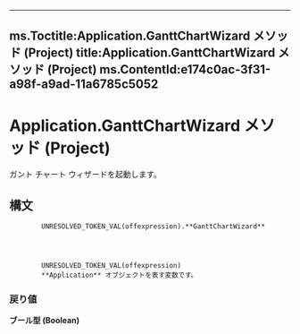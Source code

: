 

---
ms.Toctitle:Application.GanttChartWizard メソッド (Project)
title:Application.GanttChartWizard メソッド (Project)
ms.ContentId:e174c0ac-3f31-a98f-a9ad-11a6785c5052
---
# Application.GanttChartWizard メソッド (Project)




ガント チャート ウィザードを起動します。

## 構文

            UNRESOLVED_TOKEN_VAL(offexpression).**GanttChartWizard**




            UNRESOLVED_TOKEN_VAL(offexpression)
            **Application** オブジェクトを表す変数です。

### 戻り値
**ブール型 (Boolean)**






